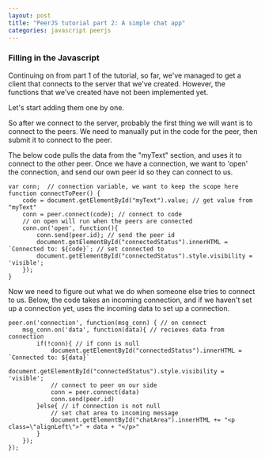 ```yaml
---
layout: post
title: "PeerJS tutorial part 2: A simple chat app"
categories: javascript peerjs
---
```

### Filling in the Javascript
Continuing on from part 1 of the tutorial, so far, we've managed to get a client that connects to the server that we've created. However, the functions that we've created have not been implemented yet. 

Let's start adding them one by one. 

So after we connect to the server, probably the first thing we will want is to connect to the peers. 
We need to manually put in the code for the peer, then submit it to connect to the peer. 

The below code pulls the data from the "myText" section, and uses it to connect to the other peer. Once we have a connection, we want to 'open' the connection, and send our own peer id so they can connect to us. 
```
var conn;  // connection variable, we want to keep the scope here
function connectToPeer() {
    code = document.getElementById("myText").value; // get value from "myText"
    conn = peer.connect(code); // connect to code
    // on open will run when the peers are connected
    conn.on('open', function(){
        conn.send(peer.id); // send the peer id
        document.getElementById("connectedStatus").innerHTML = `Connected to: ${code}`; // set connected to
        document.getElementById("connectedStatus").style.visibility = 'visible';
    });
}
```

Now we need to figure out what we do when someone else tries to connect to us. Below, the code takes an incoming connection, and if we haven't set up a connection yet, uses the incoming data to set up a connection. 

```
peer.on('connection', function(msg_conn) { // on connect
    msg_conn.on('data', function(data){ // recieves data from connection
        if(!conn){ // if conn is null
            document.getElementById("connectedStatus").innerHTML = `Connected to: ${data}`
            document.getElementById("connectedStatus").style.visibility = 'visible';
            // connect to peer on our side
            conn = peer.connect(data)
            conn.send(peer.id)
        }else{ // if connection is not null
            // set chat area to incoming message
            document.getElementById("chatArea").innerHTML += "<p class=\"alignLeft\">" + data + "</p>"
        }
    });
});

```
